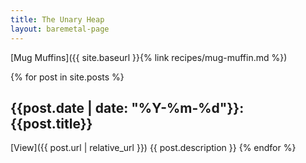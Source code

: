 ```yaml
---
title: The Unary Heap
layout: baremetal-page
---
```


[Mug Muffins]({{ site.baseurl }}{% link recipes/mug-muffin.md %})

{% for post in site.posts %}
## {{post.date | date: "%Y-%m-%d"}}: {{post.title}}
[View]({{ post.url | relative_url }}) {{ post.description }}
{% endfor %}


